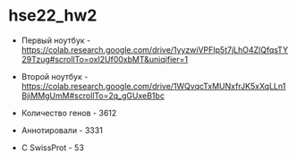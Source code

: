 # hse22_hw2

* Первый ноутбук - https://colab.research.google.com/drive/1yyzwiVPFIp5t7jLhO4ZlQfqsTY29Tzug#scrollTo=oxI2Uf00xbMT&uniqifier=1
* Второй ноутбук - https://colab.research.google.com/drive/1WQvqcTxMUNxfrJK5xXqLLn1BjiMMgUmM#scrollTo=2q_gGUxeB1bc

* Количество генов - 3612
* Аннотировали - 3331
* C SwissProt - 53

